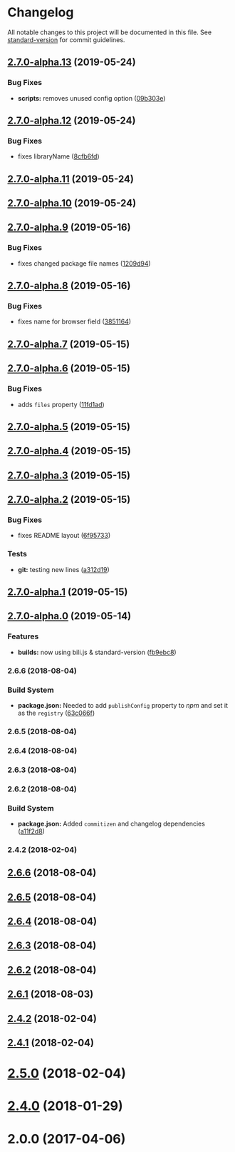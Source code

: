 # Changelog

All notable changes to this project will be documented in this file. See [standard-version](https://github.com/conventional-changelog/standard-version) for commit guidelines.

## [2.7.0-alpha.13](https://github.com/davidroyer/vue2-editor/compare/v2.7.0-alpha.12...v2.7.0-alpha.13) (2019-05-24)


### Bug Fixes

* **scripts:** removes unused config option ([09b303e](https://github.com/davidroyer/vue2-editor/commit/09b303e))



## [2.7.0-alpha.12](https://github.com/davidroyer/vue2-editor/compare/v2.7.0-alpha.11...v2.7.0-alpha.12) (2019-05-24)


### Bug Fixes

* fixes libraryName ([8cfb6fd](https://github.com/davidroyer/vue2-editor/commit/8cfb6fd))



## [2.7.0-alpha.11](https://github.com/davidroyer/vue2-editor/compare/v2.7.0-alpha.10...v2.7.0-alpha.11) (2019-05-24)



## [2.7.0-alpha.10](https://github.com/davidroyer/vue2-editor/compare/v2.7.0-alpha.9...v2.7.0-alpha.10) (2019-05-24)



## [2.7.0-alpha.9](https://github.com/davidroyer/vue2-editor/compare/v2.7.0-alpha.8...v2.7.0-alpha.9) (2019-05-16)


### Bug Fixes

* fixes changed package file names ([1209d94](https://github.com/davidroyer/vue2-editor/commit/1209d94))



## [2.7.0-alpha.8](https://github.com/davidroyer/vue2-editor/compare/v2.7.0-alpha.7...v2.7.0-alpha.8) (2019-05-16)


### Bug Fixes

* fixes name for browser field ([3851164](https://github.com/davidroyer/vue2-editor/commit/3851164))



## [2.7.0-alpha.7](https://github.com/davidroyer/vue2-editor/compare/v2.7.0-alpha.6...v2.7.0-alpha.7) (2019-05-15)



## [2.7.0-alpha.6](https://github.com/davidroyer/vue2-editor/compare/v2.7.0-alpha.5...v2.7.0-alpha.6) (2019-05-15)


### Bug Fixes

* adds `files` property ([11fd1ad](https://github.com/davidroyer/vue2-editor/commit/11fd1ad))



## [2.7.0-alpha.5](https://github.com/davidroyer/vue2-editor/compare/v2.7.0-alpha.4...v2.7.0-alpha.5) (2019-05-15)



## [2.7.0-alpha.4](https://github.com/davidroyer/vue2-editor/compare/v2.7.0-alpha.3...v2.7.0-alpha.4) (2019-05-15)



## [2.7.0-alpha.3](https://github.com/davidroyer/vue2-editor/compare/v2.7.0-alpha.2...v2.7.0-alpha.3) (2019-05-15)



## [2.7.0-alpha.2](https://github.com/davidroyer/vue2-editor/compare/v2.7.0-alpha.1...v2.7.0-alpha.2) (2019-05-15)


### Bug Fixes

* fixes README layout ([6f95733](https://github.com/davidroyer/vue2-editor/commit/6f95733))


### Tests

* **git:** testing new lines ([a312d19](https://github.com/davidroyer/vue2-editor/commit/a312d19))



## [2.7.0-alpha.1](https://github.com/davidroyer/vue2-editor/compare/v2.7.0-alpha.0...v2.7.0-alpha.1) (2019-05-15)

## [2.7.0-alpha.0](https://github.com/davidroyer/vue2-editor/compare/v2.4.1...v2.7.0-alpha.0) (2019-05-14)

### Features

- **builds:** now using bili.js & standard-version ([fb9ebc8](https://github.com/davidroyer/vue2-editor/commit/fb9ebc8))

### 2.6.6 (2018-08-04)

### Build System

- **package.json:** Needed to add `publishConfig` property to _npm_ and set it as the `registry` ([63c066f](https://github.com/davidroyer/vue2-editor/commit/63c066f))

### 2.6.5 (2018-08-04)

### 2.6.4 (2018-08-04)

### 2.6.3 (2018-08-04)

### 2.6.2 (2018-08-04)

### Build System

- **package.json:** Added `commitizen` and changelog dependencies ([a11f2d8](https://github.com/davidroyer/vue2-editor/commit/a11f2d8))

### 2.4.2 (2018-02-04)

<a name="2.6.6"></a>

## [2.6.6](https://github.com/davidroyer/vue2-editor/compare/2.6.5...2.6.6) (2018-08-04)

<a name="2.6.5"></a>

## [2.6.5](https://github.com/davidroyer/vue2-editor/compare/2.6.4...2.6.5) (2018-08-04)

<a name="2.6.4"></a>

## [2.6.4](https://github.com/davidroyer/vue2-editor/compare/2.6.3...2.6.4) (2018-08-04)

<a name="2.6.3"></a>

## [2.6.3](https://github.com/davidroyer/vue2-editor/compare/2.6.2...2.6.3) (2018-08-04)

<a name="2.6.2"></a>

## [2.6.2](https://github.com/davidroyer/vue2-editor/compare/2.4.2...2.6.2) (2018-08-04)

<a name="2.6.1"></a>

## [2.6.1](https://github.com/davidroyer/vue2-editor/compare/2.4.2...2.6.1) (2018-08-03)

<a name="2.4.2"></a>

## [2.4.2](https://github.com/davidroyer/vue2-editor/compare/v2.4.1...2.4.2) (2018-02-04)

<a name="2.4.1"></a>

## [2.4.1](https://github.com/davidroyer/vue2-editor/compare/v2.5.0...v2.4.1) (2018-02-04)

<a name="2.5.0"></a>

# [2.5.0](https://github.com/davidroyer/vue2-editor/compare/2.4.0...v2.5.0) (2018-02-04)

<a name="2.4.0"></a>

# [2.4.0](https://github.com/davidroyer/vue2-editor/compare/2.0.0...2.4.0) (2018-01-29)

<a name="2.0.0"></a>

# 2.0.0 (2017-04-06)
